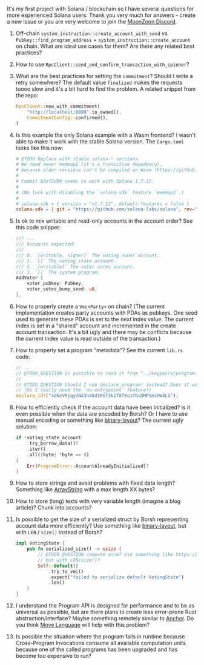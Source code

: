 It's my first project with Solana / blockchain so I have several questions for more experienced Solana users. Thank you very much for answers - create a new issue or you are very welcome to join the [MoonZoon Discord](https://discord.gg/eGduTxK2Es).

1. Off-chain `system_instruction::create_account_with_seed` vs `Pubkey::find_program_address` + `system_instruction::create_account` on chain. What are ideal use cases for them? Are there any related best practices?

2. How to use `RpcClient::send_and_confirm_transaction_with_spinner`?

3. What are the best practices for setting the `commitment`? Should I write a retry somewhere? The default value `finalized` makes the requests toooo slow and it's a bit hard to find the problem. A related snippet from the repo:
    ```rust
    RpcClient::new_with_commitment(
        "http://localhost:8899".to_owned(),
        CommitmentConfig::confirmed(),
    )
    ```

4. Is this example the only Solana example with a Wasm frontend? I wasn't able to make it work with the stable Solana version. The `Cargo.toml` looks like this now:
    ```toml
    # @TODO Replace with stable solana-* versions. 
    # We need newer memmap2 (it's a transitive depedency), 
    # because older versions can't be compiled on Wasm (https://github.com/RazrFalcon/memmap2-rs/pull/10/files).
    #
    # Commit 92e72d99 seems to work with Solana 1.7.12.
    #
    # (No luck with disabling the `solana-sdk` feature `memmap2`.)
    #
    # solana-sdk = { version = "=1.7.12", default-features = false }
    solana-sdk = { git = "https://github.com/solana-labs/solana", rev="92e72d99" }
    ```

5.  Is ok to mix writable and read-only accounts in the account order? See this code snippet:
    ```rust
    /// ...
    /// Accounts expected:
    ///
    /// 0. `[writable, signer]` The voting owner account.
    /// 1. `[]` The voting state account.
    /// 2. `[writable]` The voter votes account.
    /// 3. `[]` The system program.
    AddVoter {
        voter_pubkey: Pubkey,
        voter_votes_bump_seed: u8,
    },
    ```

6. How to properly create a `Vec<Party>` on chain? (The current implementation creates party accounts with PDAs as pubkeys. One seed used to generate these PDAs is set to the next index value. The current index is set in a "shared" account and incremented in the create account transaction. It's a bit ugly and there may be conflicts because the current index value is read outside of the transaction.)

7. How to properly set a program "metadata"? See the current `lib.rs` code:
    ```rust
    // ..
    // @TODO_QUESTION Is possible to read it from "../keypairs/program-pubkey"?
    //
    // @TODO_QUESTION Should I use declare_program! instead? Does it work with the `no-entrypoint` feature?
    // (Do I really need the `no-entrypoint` feature?)
    declare_id!("4dKeVRjqyVNA3n48d1RGf3k2f8fEo1fGsUMPSmsHW4LG");
    ```

8. How to efficiently check if the account data have been initialized? Is it even possible when the data are encoded by Borsh? Or I have to use manual encoding or something like [binary-layout](https://crates.io/crates/binary-layout)? The current ugly solution: 
    ```rust
    if !voting_state_account
        .try_borrow_data()?
        .iter()
        .all(|byte| *byte == 0)
    {
        Err(ProgramError::AccountAlreadyInitialized)?
    }
    ```

9. How to store strings and avoid problems with fixed data length? Something like [ArrayString](https://docs.rs/arrayvec/0.7.1/arrayvec/struct.ArrayString.html) with a max length XX bytes?

10. How to store (long) texts with very variable length (imagine a blog article)? Chunk into accounts?

11. Is possible to get the size of a serialized struct by Borsh representing account data more efficiently? Use something like [binary-layout](https://crates.io/crates/binary-layout), but with `LEN` / `size()` instead of Borsh?
    ```rust
    impl VotingState {
        pub fn serialized_size() -> usize {
            // @TODO_QUESTION compute once? Use something like https://crates.io/crates/binary-layout
            // but with LEN/size()?
            Self::default()
                .try_to_vec()
                .expect("failed to serialize default VotingState")
                .len()
        }
    }
    ```

12. I understand the Program API is designed for performance and to be as universal as possible, but are there plans to create less error-prone Rust abstraction/interface? Maybe something remotely similar to [Anchor](https://project-serum.github.io/anchor). Do you think [Move Language](https://docs.solana.com/proposals/embedding-move) will help with this problem?

13. Is possible the situation where the program fails in runtime because Cross-Program Invocations consume all available computation units because one of the called programs has been upgraded and has become too expensive to run?
